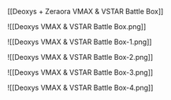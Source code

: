 [[Deoxys + Zeraora VMAX & VSTAR Battle Box]]

![[Deoxys VMAX & VSTAR Battle Box.png]]

![[Deoxys VMAX & VSTAR Battle Box-1.png]]

![[Deoxys VMAX & VSTAR Battle Box-2.png]]

![[Deoxys VMAX & VSTAR Battle Box-3.png]]

![[Deoxys VMAX & VSTAR Battle Box-4.png]]

